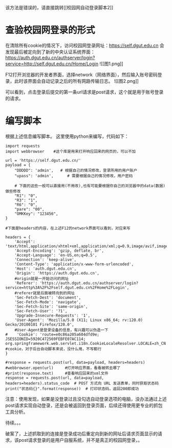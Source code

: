 
该方法是错误的，请直接跳转[[校园网自动登录脚本2]]

# 查验校园网登录的形式

在清除所有cookie的情况下，访问校园网登录网址：https://self.dgut.edu.cn
会发现最后被定向到了新的中央认证系统界面：https://auth.dgut.edu.cn/authserver/login?service=http://self.dgut.edu.cn/Home/Login
![[图1.png]]

F12打开浏览器的开发者界面，选择network（网络界面），然后输入账号密码登录，此时该界面会自动记录之后的所有网路传输日志。
![[图2.png]]

可以看到，点击登录后提交的第一条url请求是post请求，这个就是用于账号登录的请求。


# 编写脚本

根据上述信息编写脚本。
这里使用python来编写，代码如下：

```
import requests
import webbrowser    #这个库是用来打开响应回来的网页的，可以不加

url = 'https://self.dgut.edu.cn/'
payload = {
    "DDDDD": 'admin',   # 根据自己的情况修改，登录所用的用户账户
    "upass": 'admin',      # 需要根据自己的情况修改，用户密码

    # 下面的这些一般可以直接用(不用改),也有可能要根据你自己的浏览器中的data(数据)做些修改
    "R1": "0",
    "R3": "1",
    "R6": "0",
    "pare": "00",
    "OMKKey": "123456",
}

#下面是headers的内容，在上述F12的network界面可以看到，对应来写

headers = {
    'Accept': 'text/html,application/xhtml+xml,application/xml;q=0.9,image/avif,image/webp,*/*;q=0.8',
    'Accept-Encoding': 'gzip, deflate, br',
    'Accept-Language': 'en-US,en;q=0.5',
    'Connection': 'keep-alive',
    'Content-Type': 'application/x-www-form-urlencoded',
    'Host': 'auth.dgut.edu.cn',
    'Origin': 'https://auth.dgut.edu.cn',
    #origin就是一开始访问的网址
    'Referer': 'https://auth.dgut.edu.cn/authserver/login?service=http%3A%2F%2Fself.dgut.edu.cn%2FHome%2FLogin',
    #referer就是后面被转向到的网址
    'Sec-Fetch-Dest': 'document',
    'Sec-Fetch-Mode': 'navigate',
    'Sec-Fetch-Site': 'same-origin',
    'Sec-Fetch-User': '?1',
    'Upgrade-Insecure-Requests': '1',
    'User-Agent': 'Mozilla/5.0 (X11; Linux x86_64; rv:120.0) Gecko/20100101 Firefox/120.0',
    #User-Agent是登录设备的信息，有兴趣可以伪造一下
#    'Cookie': 'route=e0c86a205a604dfd9e; JSESSIONID=5920C472569FEBFE07AC114; org.springframework.web.servlet.i18n.CookieLocaleResolver.LOCALE=zh_CN'
#cookie，对于后台自动脚本来说，没什么用，不写都行
}

#response = requests.post(url, data=payload, headers=headers)
#webbrowser.open(url)     #打开响应界面，看看被转去哪了
#print(response.text)     #查看响应回来的xml文件
response = requests.post(url, data=payload, headers=headers).status_code  # POST 方式向 URL 发送表单，同时获取状态码
print("状态码{}".format(response))  # 打印状态码，返回200即成功

```

注意：使用发现，如果是没登录过且没勾选自动登录选项的电脑，没办法通过上述post请求实现自动登录，还是会被返回到登录页面，后续还得使用更专业的抓包工具分析。

待续。。。

破案了，上述抓取到的连接是登录成功后重定向到新的网址后请求页面显示的请求，该post请求登录的是用户自服系统，并不是真正的校园网登录，。